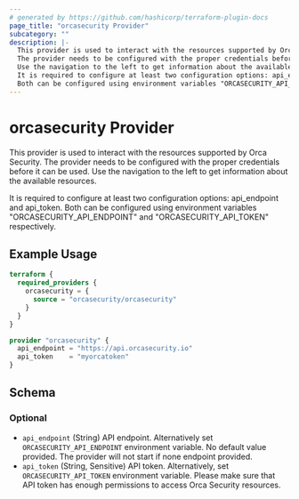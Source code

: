 ```yaml
---
# generated by https://github.com/hashicorp/terraform-plugin-docs
page_title: "orcasecurity Provider"
subcategory: ""
description: |-
  This provider is used to interact with the resources supported by Orca Security.
  The provider needs to be configured with the proper credentials before it can be used.
  Use the navigation to the left to get information about the available resources.
  It is required to configure at least two configuration options: api_endpoint and api_token.
  Both can be configured using environment variables "ORCASECURITY_API_ENDPOINT" and "ORCASECURITY_API_TOKEN" respectively.
---
```


# orcasecurity Provider

This provider is used to interact with the resources supported by Orca Security.
The provider needs to be configured with the proper credentials before it can be used.
Use the navigation to the left to get information about the available resources.  

It is required to configure at least two configuration options: api_endpoint and api_token. 
Both can be configured using environment variables "ORCASECURITY_API_ENDPOINT" and "ORCASECURITY_API_TOKEN" respectively.

## Example Usage

```terraform
terraform {
  required_providers {
    orcasecurity = {
      source = "orcasecurity/orcasecurity"
    }
  }
}

provider "orcasecurity" {
  api_endpoint = "https://api.orcasecurity.io"
  api_token    = "myorcatoken"
}
```

<!-- schema generated by tfplugindocs -->
## Schema

### Optional

- `api_endpoint` (String) API endpoint. Alternatively set `ORCASECURITY_API_ENDPOINT` environment variable.  No default value provided. The provider will not start if none endpoint provided.
- `api_token` (String, Sensitive) API token. Alternatively, set `ORCASECURITY_API_TOKEN` environment variable.  Please make sure that API token has enough permissions to access Orca Security resources.
